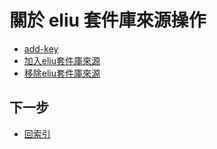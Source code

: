 
# 關於 eliu 套件庫來源操作


* [add-key](eliu-repository-add-key.md)
* [加入eliu套件庫來源](eliu-repository-add.md)
* [移除eliu套件庫來源](eliu-repository-del.md)




## 下一步

* [回索引](all.md)
